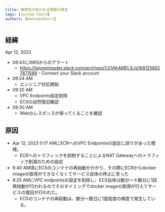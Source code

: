 ```yaml
---
title: 接続性が失われる障害が発生
tags: [system-fault]
authors: [matsubokkuri]
---
```


<!-- truncate -->

## 経緯

Apr 12, 2023 

- 08:43にAWSからのアラート
  - https://tanomimaster.slack.com/archives/C01AKAMEL1L/p1681256627871589 - Connect your Slack account
- 09:24 AM
  - エンジニア対応開始
- 09:25 AM
  - VPC Endpoints設定削除
  - ECSの自然復旧確認
- 09:30 AM
  - Webのレスポンスが帰ってくることを確認

## 原因

- Apr 12, 2023 0:17 AMにECRへのVPC Endpointsの設定に誤りがあった模様。
  - ECRへのトラフィックを抑制することによるNAT Gatewayへのトラフィック削減のための設定
- 8:40 AM頃にECSのコンテナの再始動がかかり、その際にECRからdocker imageの取得ができなくなくてサービス自体の停止に至った
- 8:25 AMにVPC endpointsの設定を削除し、ECS自体は数分〜十数分に1回再始動が行われるのでそのタイミングでdocker imageの取得が行えてサービスの復旧が行われた。
  - ECSのコンテナの再起動は、数分〜数日に1度程度の頻度で発生している。

